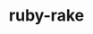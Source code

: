 ---
title: "ruby-rake"
layout: cache
categories: [package, develop-2025-05-18]
meta: {"compilers": ["gcc@7.5.0"], "num_specs": 1, "num_specs_by_stack": {"build_systems": 1, "root": 1}, "oss": ["ubuntu18.04"], "platforms": ["linux"], "stacks": ["build_systems", "root"], "targets": ["x86_64_v3"], "versions": ["13.0.6"]}
spec_details: [{"compiler": "gcc@7.5.0", "hash": "j2jj4bfhsgflwkd7w6p4oztbteny2dwx", "os": "ubuntu18.04", "platform": "linux", "size": "-", "stacks": ["build_systems", "root"], "target": "x86_64_v3", "variants": ["build_system=ruby"], "versions": ["13.0.6"]}]
---